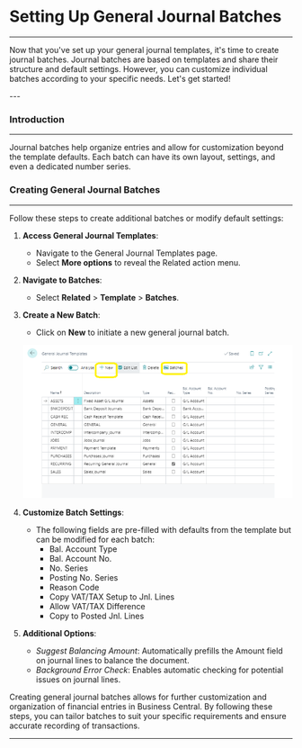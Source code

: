 # Setting Up General Journal Batches
---

<div class="customized-intro-container" id="introduction">
    <p>Now that you've set up your general journal templates, it's time to create journal batches. Journal batches are based on templates and share their structure and default settings. However, you can customize individual batches according to your specific needs. Let's get started!</p>
</div>
---

### Introduction
---

Journal batches help organize entries and allow for customization beyond the template defaults. Each batch can have its own layout, settings, and even a dedicated number series.

### Creating General Journal Batches
---

Follow these steps to create additional batches or modify default settings:

1. **Access General Journal Templates**:
   - Navigate to the General Journal Templates page.
   - Select **More options** to reveal the Related action menu.

2. **Navigate to Batches**:
   - Select **Related** > **Template** > **Batches**.

3. **Create a New Batch**:
   - Click on **New** to initiate a new general journal batch.

   ![alt text](image-1.png)

4. **Customize Batch Settings**:
   - The following fields are pre-filled with defaults from the template but can be modified for each batch:
     - Bal. Account Type
     - Bal. Account No.
     - No. Series
     - Posting No. Series
     - Reason Code
     - Copy VAT/TAX Setup to Jnl. Lines
     - Allow VAT/TAX Difference
     - Copy to Posted Jnl. Lines

5. **Additional Options**:
   - *Suggest Balancing Amount*: Automatically prefills the Amount field on journal lines to balance the document.
   - *Background Error Check*: Enables automatic checking for potential issues on journal lines.


Creating general journal batches allows for further customization and organization of financial entries in Business Central. By following these steps, you can tailor batches to suit your specific requirements and ensure accurate recording of transactions. 

---
